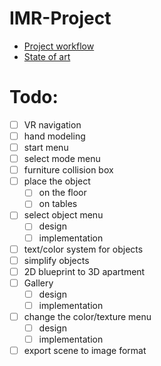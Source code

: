# IMR-Project
- [Project workflow](https://docs.google.com/document/d/14bgY1glcGAUAlG9ccU3QJolEGaRDFIfEpvhjBNk-I5U/edit?usp=sharing)
- [State of art](https://docs.google.com/document/d/1qMoF3J-hkulIi4WlW5KuJOAq0P3M4g80odtLLPEEsDU/edit)


# Todo:
- [ ] VR navigation
- [ ] hand modeling
- [ ] start menu
- [ ] select mode menu
- [ ] furniture collision box
- [ ] place the object
  - [ ] on the floor
  - [ ] on tables
- [ ] select object menu
  - [ ] design
  - [ ] implementation
- [ ] text/color system for objects
- [ ] simplify objects
- [ ] 2D blueprint to 3D apartment
- [ ] Gallery
  - [ ] design
  - [ ] implementation
- [ ] change the color/texture menu
  - [ ] design
  - [ ] implementation
- [ ] export scene to image format
